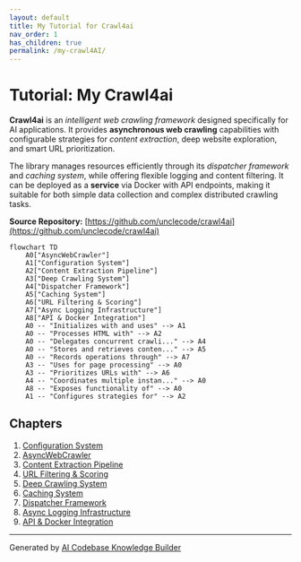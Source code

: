 ```yaml
---
layout: default
title: My Tutorial for Crawl4ai
nav_order: 1
has_children: true
permalink: /my-crawl4AI/
---
```


# Tutorial: My Crawl4ai

**Crawl4ai** is an *intelligent web crawling framework* designed specifically for AI applications. It provides **asynchronous web crawling** capabilities with configurable strategies for *content extraction*, deep website exploration, and smart URL prioritization. 

The library manages resources efficiently through its *dispatcher framework* and *caching system*, while offering flexible logging and content filtering. It can be deployed as a **service** via Docker with API endpoints, making it suitable for both simple data collection and complex distributed crawling tasks.


**Source Repository:** [https://github.com/unclecode/crawl4ai](https://github.com/unclecode/crawl4ai)

```mermaid
flowchart TD
    A0["AsyncWebCrawler"]
    A1["Configuration System"]
    A2["Content Extraction Pipeline"]
    A3["Deep Crawling System"]
    A4["Dispatcher Framework"]
    A5["Caching System"]
    A6["URL Filtering & Scoring"]
    A7["Async Logging Infrastructure"]
    A8["API & Docker Integration"]
    A0 -- "Initializes with and uses" --> A1
    A0 -- "Processes HTML with" --> A2
    A0 -- "Delegates concurrent crawli..." --> A4
    A0 -- "Stores and retrieves conten..." --> A5
    A0 -- "Records operations through" --> A7
    A3 -- "Uses for page processing" --> A0
    A3 -- "Prioritizes URLs with" --> A6
    A4 -- "Coordinates multiple instan..." --> A0
    A8 -- "Exposes functionality of" --> A0
    A1 -- "Configures strategies for" --> A2
```

## Chapters

1. [Configuration System
](01_configuration_system_.md)
2. [AsyncWebCrawler
](02_asyncwebcrawler_.md)
3. [Content Extraction Pipeline
](03_content_extraction_pipeline_.md)
4. [URL Filtering & Scoring
](04_url_filtering___scoring_.md)
5. [Deep Crawling System
](05_deep_crawling_system_.md)
6. [Caching System
](06_caching_system_.md)
7. [Dispatcher Framework
](07_dispatcher_framework_.md)
8. [Async Logging Infrastructure
](08_async_logging_infrastructure_.md)
9. [API & Docker Integration
](09_api___docker_integration_.md)


---

Generated by [AI Codebase Knowledge Builder](https://github.com/The-Pocket/Tutorial-Codebase-Knowledge)